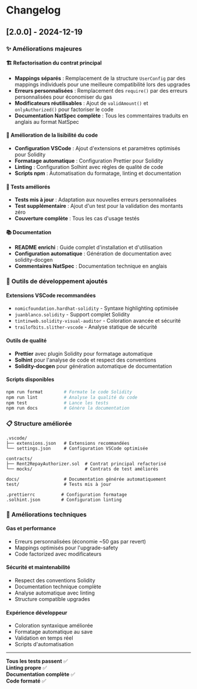 # Changelog

## [2.0.0] - 2024-12-19

### ✨ Améliorations majeures

#### 🏗️ Refactorisation du contrat principal
- **Mappings séparés** : Remplacement de la structure `UserConfig` par des mappings individuels pour une meilleure compatibilité lors des upgrades
- **Erreurs personnalisées** : Remplacement des `require()` par des erreurs personnalisées pour économiser du gas
- **Modificateurs réutilisables** : Ajout de `validAmount()` et `onlyAuthorized()` pour factoriser le code
- **Documentation NatSpec complète** : Tous les commentaires traduits en anglais au format NatSpec

#### 🎨 Amélioration de la lisibilité du code
- **Configuration VSCode** : Ajout d'extensions et paramètres optimisés pour Solidity
- **Formatage automatique** : Configuration Prettier pour Solidity
- **Linting** : Configuration Solhint avec règles de qualité de code
- **Scripts npm** : Automatisation du formatage, linting et documentation

#### 🧪 Tests améliorés
- **Tests mis à jour** : Adaptation aux nouvelles erreurs personnalisées
- **Test supplémentaire** : Ajout d'un test pour la validation des montants zéro
- **Couverture complète** : Tous les cas d'usage testés

#### 📚 Documentation
- **README enrichi** : Guide complet d'installation et d'utilisation
- **Configuration automatique** : Génération de documentation avec solidity-docgen
- **Commentaires NatSpec** : Documentation technique en anglais

### 🔧 Outils de développement ajoutés

#### Extensions VSCode recommandées
- `nomicfoundation.hardhat-solidity` - Syntaxe highlighting optimisée
- `juanblanco.solidity` - Support complet Solidity
- `tintinweb.solidity-visual-auditor` - Coloration avancée et sécurité
- `trailofbits.slither-vscode` - Analyse statique de sécurité

#### Outils de qualité
- **Prettier** avec plugin Solidity pour formatage automatique
- **Solhint** pour l'analyse de code et respect des conventions
- **Solidity-docgen** pour génération automatique de documentation

#### Scripts disponibles
```bash
npm run format        # Formate le code Solidity
npm run lint          # Analyse la qualité du code
npm test              # Lance les tests
npm run docs          # Génère la documentation
```

### 📋 Structure améliorée

```
.vscode/
├── extensions.json   # Extensions recommandées
└── settings.json     # Configuration VSCode optimisée

contracts/
├── Rent2RepayAuthorizer.sol  # Contrat principal refactorisé
└── mocks/                    # Contrats de test améliorés

docs/                 # Documentation générée automatiquement
test/                 # Tests mis à jour

.prettierrc          # Configuration formatage
.solhint.json        # Configuration linting
```

### 🚀 Améliorations techniques

#### Gas et performance
- Erreurs personnalisées (économie ~50 gas par revert)
- Mappings optimisés pour l'upgrade-safety
- Code factorized avec modificateurs

#### Sécurité et maintenabilité
- Respect des conventions Solidity
- Documentation technique complète
- Analyse automatique avec linting
- Structure compatible upgrades

#### Expérience développeur
- Coloration syntaxique améliorée
- Formatage automatique au save
- Validation en temps réel
- Scripts d'automatisation

---

**Tous les tests passent** ✅  
**Linting propre** ✅  
**Documentation complète** ✅  
**Code formaté** ✅ 